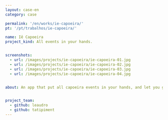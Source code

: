 ```yaml
---
layout: case-en
category: case

permalink: '/en/works/ie-capoeira/'
pt: '/pt/trabalhos/ie-capoeira/'

name: Iê Capoeira
project_kind: All events in your hands.


screenshots:
  - url: /images/projects/ie-capoeira/ie-capoeira-01.jpg
  - url: /images/projects/ie-capoeira/ie-capoeira-02.jpg
  - url: /images/projects/ie-capoeira/ie-capoeira-03.jpg
  - url: /images/projects/ie-capoeira/ie-capoeira-04.jpg


about: An app that put all capoeira events in your hands, and let you get closer to others capoeiristas around the world. You will have a list of all capoeira events. Three tabs: one to see all events, other to see events on your city and another to see only the events that you have scheduled. Each event has its own chat room to share information about it.


project_team:
  - github: leaudro
  - github: tatipiment
---
```

